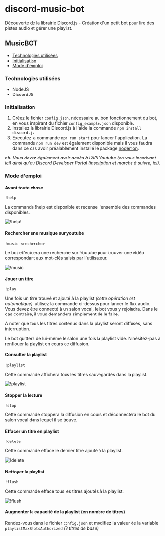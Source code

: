 # discord-music-bot

Découverte de la librairie Discord.js - Création d'un petit bot pour lire des pistes audio et gérer une playlist.

## MusicBOT

- [Technologies utilisées](https://github.com/FlorianLevsr/discord-music-bot#technologies-utilis%C3%A9es)
- [Initialisation](https://github.com/FlorianLevsr/discord-music-bot#initialisation)
- [Mode d'emploi](https://github.com/FlorianLevsr/discord-music-bot#mode-demploi)


### Technologies utilisées

+ NodeJS
+ DiscordJS

### Initialisation

1. Créez le fichier ```config.json```, nécessaire au bon fonctionnement du bot, en vous inspirant du fichier ```config_example.json``` disponible.
2. Installez la librairie Discord.js à l'aide la commande ```npm install discord.js```
3. Executez la commande ```npm run start``` pour lancer l'application. La commande ```npm run dev``` est également disponible mais il vous faudra dans ce cas avoir préalablement installé le package [nodemon](https://www.npmjs.com/package/nodemon).

*nb. Vous devez également avoir accès à l'API Youtube (en vous inscrivant [ici](https://developers.google.com/youtube/v3)) ainsi qu'au Discord Developer Portal (inscription et marche à suivre, [ici](https://discord.com/developers/applications)).*

### Mode d'emploi

#### Avant toute chose

```!help```

La commande !help est disponible et recense l'ensemble des commandes disponibles.

![!help](https://i.ibb.co/PZpd6x6/help.png)!

#### Rechercher une musique sur youtube

```!music <recherche>```

Le bot effectuera une recherche sur Youtube pour trouver une vidéo correspondant aux mot-clés saisis par l'utilisateur.

![!music](https://i.ibb.co/K54y5gC/music.png)

#### Jouer un titre

```!play```

Une fois un titre trouvé et ajouté à la playlist *(cette opération est automatique)*, utilisez la commande ci-dessus pour lancer le flux audio. Vous devez être connecté à un salon vocal, le bot vous y rejoindra. Dans le cas contraire, il vous demandera simplement de le faire.

A noter que tous les titres contenus dans la playlist seront diffusés, sans interruption.

Le bot quittera de lui-même le salon une fois la playlist vide. N'hésitez-pas à renflouer la playlist en cours de diffusion.

#### Consulter la playlist

```!playlist```

Cette commande affichera tous les titres sauvegardés dans la playlist.

![!playlist](https://i.ibb.co/khycrFY/playlist.png)

#### Stopper la lecture

```!stop```

Cette commande stoppera la diffusion en cours et déconnectera le bot du salon vocal dans lequel il se trouve.

#### Effacer un titre en playlist

```!delete```

Cette commande efface le dernier titre ajouté à la playlist.

![!delete](https://i.ibb.co/R9y91zN/delete.png)

#### Nettoyer la playlist

```!flush```

Cette commande efface tous les titres ajoutés à la playlist.

![!flush](https://i.ibb.co/yNLTP8g/flush.png)

#### Augmenter la capacité de la playlist (en nombre de titres)

Rendez-vous dans le fichier ```config.json``` et modifiez la valeur de la variable ```playlistMaxSlotsAuthorized``` *(3 titres de base)*.
